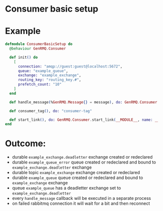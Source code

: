 Consumer basic setup
====================

# Example

~~~elixir
defmodule ConsumerBasicSetup do
  @behaviour GenRMQ.Consumer

  def init() do
    [
      connection: "amqp://guest:guest@localhost:5672",
      queue: "example_queue",
      exchange: "example_exchange",
      routing_key: "routing_key.#",
      prefetch_count: "10"
    ]
  end

  def handle_message(%GenRMQ.Message{} = message), do: GenRMQ.Consumer.ack(message)

  def consumer_tag(), do: "consumer-tag"

  def start_link(), do: GenRMQ.Consumer.start_link(__MODULE__, name: __MODULE__)
end

~~~

# Outcome:

- durable `example_exchange.deadletter` exchange created or redeclared
- durable `example_queue_error` queue created or redeclared and bound to `example_exchange.deadletter` exchange
- durable topic `example_exchange` exchange created or redeclared
- durable `example_queue` queue created or redeclared and bound to `example_exchange` exchange
- queue `example_queue` has a deadletter exchange set to `example_exchange.deadletter`
- every `handle_message` callback will be executed in a separate process
- on failed rabbitmq connection it will wait for a bit and then reconnect
